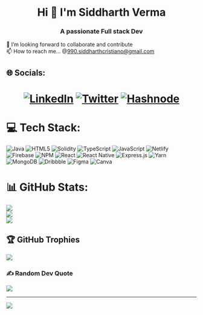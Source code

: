 <h1 align="center">Hi 👋  I'm Siddharth Verma</h1>
<h3 align="center">A passionate Full stack Dev</h3>


 🏹 I’m looking forward to collaborate and contribute <br>
 📫 How to reach me... @990.siddharthcristiano@gmail.com


## 🌐 Socials:

<h1 align="center">

[![LinkedIn](https://img.shields.io/badge/LinkedIn-0077B5?style=for-the-badge&logo=linkedin&logoColor=white)](https://www.linkedin.com/in/siddharth-verma-2695ab192/)
[![Twitter](https://img.shields.io/badge/Twitter-%231DA1F2.svg?logo=Twitter&logoColor=white)](https://twitter.com/sidharthviz)
[![Hashnode](https://img.shields.io/badge/Hashnode-2962FF?style=for-the-badge&logo=hashnode&logoColor=white)](https://sidharthviz.hashnode.dev/)
 
 </h1>         



# 💻 Tech Stack:
![Java](https://img.shields.io/badge/java-%23ED8B00.svg?style=for-the-badge&logo=java&logoColor=white) ![HTML5](https://img.shields.io/badge/html5-%23E34F26.svg?style=for-the-badge&logo=html5&logoColor=white) ![Solidity](https://img.shields.io/badge/Solidity-%23363636.svg?style=for-the-badge&logo=solidity&logoColor=white) ![TypeScript](https://img.shields.io/badge/typescript-%23007ACC.svg?style=for-the-badge&logo=typescript&logoColor=white) ![JavaScript](https://img.shields.io/badge/javascript-%23323330.svg?style=for-the-badge&logo=javascript&logoColor=%23F7DF1E) ![Netlify](https://img.shields.io/badge/netlify-%23000000.svg?style=for-the-badge&logo=netlify&logoColor=#00C7B7) ![Firebase](https://img.shields.io/badge/firebase-%23039BE5.svg?style=for-the-badge&logo=firebase) ![NPM](https://img.shields.io/badge/NPM-%23000000.svg?style=for-the-badge&logo=npm&logoColor=white) ![React](https://img.shields.io/badge/react-%2320232a.svg?style=for-the-badge&logo=react&logoColor=%2361DAFB) ![React Native](https://img.shields.io/badge/react_native-%2320232a.svg?style=for-the-badge&logo=react&logoColor=%2361DAFB) ![Express.js](https://img.shields.io/badge/express.js-%23404d59.svg?style=for-the-badge&logo=express&logoColor=%2361DAFB) ![Yarn](https://img.shields.io/badge/yarn-%232C8EBB.svg?style=for-the-badge&logo=yarn&logoColor=white) ![MongoDB](https://img.shields.io/badge/MongoDB-%234ea94b.svg?style=for-the-badge&logo=mongodb&logoColor=white) ![Dribbble](https://img.shields.io/badge/Dribbble-EA4C89?style=for-the-badge&logo=dribbble&logoColor=white) 	![Figma](https://img.shields.io/badge/figma-%23F24E1E.svg?style=for-the-badge&logo=figma&logoColor=white) ![Canva](https://img.shields.io/badge/Canva-%2300C4CC.svg?style=for-the-badge&logo=Canva&logoColor=white)
# 📊 GitHub Stats:
![](https://github-readme-stats.vercel.app/api?username=sidharthviz&theme=blue-green&hide_border=true&include_all_commits=false&count_private=false)<br/>
![](https://github-readme-streak-stats.herokuapp.com/?user=sidharthviz&theme=blue-green&hide_border=true)<br/>
![](https://github-readme-stats.vercel.app/api/top-langs/?username=sidharthviz&theme=blue-green&hide_border=true&include_all_commits=false&count_private=false&layout=compact)



## 🏆 GitHub Trophies
![](https://github-profile-trophy.vercel.app/?username=sidharthviz&theme=discord&no-frame=false&no-bg=false&margin-w=4)


### ✍️ Random Dev Quote
![](https://quotes-github-readme.vercel.app/api?type=horizontal&theme=merko)

---
[![](https://visitcount.itsvg.in/api?id=sidharthviz&icon=4&color=12)](https://visitcount.itsvg.in)






<!---
sidharthviz/sidharthviz is a ✨ special ✨ repository because its `README.md` (this file) appears on your GitHub profile.
You can click the Preview link to take a look at your changes.

